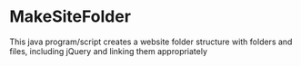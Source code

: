 # MakeSiteFolder
This java program/script creates a website folder structure with folders and files, including jQuery and linking them appropriately
